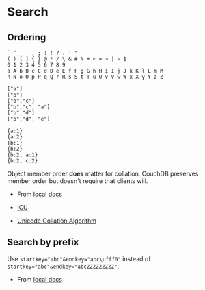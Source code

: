 # Search

## Ordering

	` ^ _ - , ; : ! ? . ' "
	( ) [ ] { } @ * / \ & # % + < = > | ~ $
	0 1 2 3 4 5 6 7 8 9
	a A b B c C d D e E f F g G h H i I j J k K l L m M
	n N o O p P q Q r R s S t T u U v V w W x X y Y z Z
	
	["a"]
	["b"]
	["b","c"]
	["b","c", "a"]
	["b","d"]
	["b","d", "e"]
	
	{a:1}
	{a:2}
	{b:1}
	{b:2}
	{b:2, a:1}
	{b:2, c:2}

Object member order **does** matter for collation.
CouchDB preserves member order but doesn't require that clients will.

- From [local docs](http://127.0.0.1:5984/_utils/docs/couchapp/views/collation.html#collation-specification)

- [ICU](http://site.icu-project.org/)

- [Unicode Collation Algorithm](http://www.unicode.org/reports/tr10/)


## Search by prefix

Use `startkey="abc"&endkey="abc\ufff0"`
instead of `startkey="abc"&endkey="abcZZZZZZZZZ"`.

- From [local docs](http://127.0.0.1:5984/_utils/docs/couchapp/views/collation.html#string-ranges)
